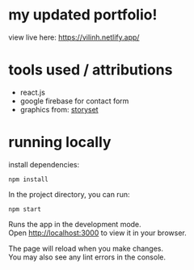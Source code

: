 # my updated portfolio!

view live here: https://vilinh.netlify.app/

# tools used / attributions
- react.js
- google firebase for contact form
- graphics from: [storyset](https://storyset.com/)

# running locally

install dependencies:

`npm install`

In the project directory, you can run:

`npm start`

Runs the app in the development mode.\
Open [http://localhost:3000](http://localhost:3000) to view it in your browser.

The page will reload when you make changes.\
You may also see any lint errors in the console.


